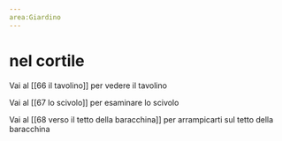 ```yaml
---
area:Giardino
---
```

# nel cortile

Vai al [[66 il tavolino]] per vedere il tavolino

Vai al [[67 lo scivolo]] per esaminare lo scivolo

Vai al [[68 verso il tetto della baracchina]] per arrampicarti sul tetto della baracchina